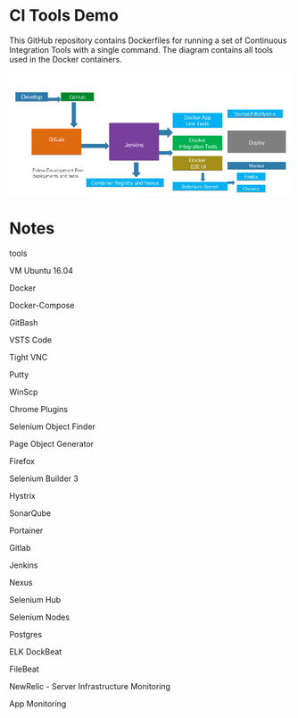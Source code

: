 # CI Tools Demo

This GitHub repository contains Dockerfiles for running a set of Continuous Integration Tools with a single command. The diagram contains all tools used in the Docker containers.

![Docker CI Tools](screenshots/docker-ci-tools.png)

# Notes

tools

VM Ubuntu 16.04

Docker

Docker-Compose

GitBash

VSTS Code

Tight VNC

Putty

WinScp

Chrome Plugins

Selenium Object Finder

Page Object Generator

Firefox

Selenium Builder 3

Hystrix

SonarQube

Portainer

Gitlab

Jenkins

Nexus

Selenium Hub

Selenium Nodes

Postgres

ELK
DockBeat

FileBeat

NewRelic - Server Infrastructure Monitoring

App Monitoring